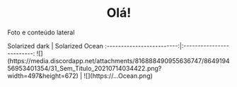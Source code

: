 

<h1 align="center">Olá!</h1>
<aside><p>Foto e conteúdo lateral</p></aside>
Solarized dark             |  Solarized Ocean
:-------------------------:|:-------------------------:
![](https://media.discordapp.net/attachments/816888490955636747/864919456953401354/31_Sem_Titulo_20210714034422.png?width=497&height=672)  |  ![](https://...Ocean.png)

